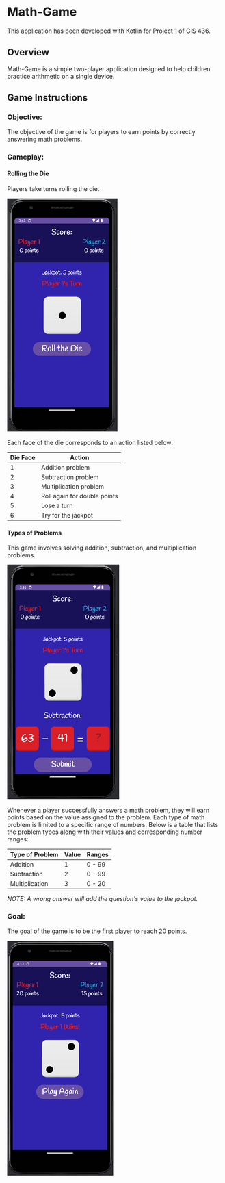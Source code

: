 # Math-Game
This application has been developed with Kotlin for Project 1 of  CIS 436.

## Overview
Math-Game is a simple two-player application designed to help children practice arithmetic on a single device.

## Game Instructions
### Objective: 
The objective of the game is for players to earn points by correctly answering math problems. 

### Gameplay: 
#### Rolling the Die
Players take turns rolling the die.
<br/>

![Screenshot](https://github.com/woodsj1206/Math-Game/blob/main/assets/screenshot_player_1_roll_dice.png)
<br/>

Each face of the die corresponds to an action listed below:

| Die Face  | Action |
| ------------- | ------------- |
| 1  | Addition problem |
| 2  | Subtraction problem |
| 3  | Multiplication problem |
| 4  | Roll again for double points  |
| 5  | Lose a turn  |
| 6  | Try for the jackpot  |

#### Types of Problems
This game involves solving addition, subtraction, and multiplication problems. 
<br/>

![Screenshot](https://github.com/woodsj1206/Math-Game/blob/main/assets/screenshot_player_1_subtraction_problem.png)
<br/>

Whenever a player successfully answers a math problem, they will earn points based on the value assigned to the problem. Each type of math problem is limited to a specific range of numbers. Below is a table that lists the problem types along with their values and corresponding number ranges:

| Type of Problem | Value | Ranges |
| ------------- | ------------- | ------------- |
| Addition  | 1 | 0 - 99 |
| Subtraction  | 2 | 0 - 99 |
| Multiplication  | 3 | 0 - 20 |

*NOTE: A wrong answer will add the question's value to the jackpot.*
<br/>



### Goal:
The goal of the game is to be the first player to reach 20 points.
<br/>

![Screenshot](https://github.com/woodsj1206/Math-Game/blob/main/assets/screenshot_player_1_wins.png)

